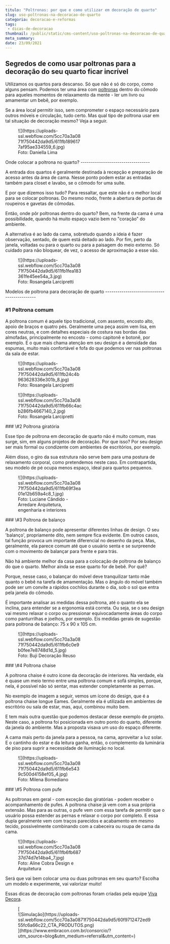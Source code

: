 ```yaml
---
titulo: "Poltronas: por que e como utilizar em decoração de quarto"
slug: uso-poltronas-na-decoracao-de-quarto
categoria: decoracao-e-reformas
tags:
 - dicas-de-decoracao
thumbnail: /public/static/cms-content/uso-poltronas-na-decoracao-de-quarto.jpg
meta_summary: 
date: 23/09/2021
---
```

Segredos de como usar poltronas para a decoração do seu quarto ficar incrível
-----------------------------------------------------------------------------

Utilizamos os quartos para descanso. Só que não é só do corpo, como alguns pensam. Podemos ter uma área com [poltronas](https://www.vivadecora.com.br/produtos/poltronas-para-sala-de-estar) dentro do cômodo para aqueles momentos de relaxamento da mente - ler um livro ou amamentar um bebê, por exemplo.

Se a área local permitir isso, sem comprometer o espaço necessário para outros móveis e circulação, tudo certo. Mas qual tipo de poltrona usar em tal situação de decoração mesmo? Veja a seguir.

<figure class="w-richtext-figure-type-image w-richtext-align-center" style="max-width:40%"><div>![](https://uploads-ssl.webflow.com/5cc70a3a0871f750442da9d5/611fb1896177af95ae334559_6.jpg)</div><figcaption>Foto: Daniella Lima</figcaption></figure>Onde colocar a poltrona no quarto?
----------------------------------

A entrada dos quartos é geralmente destinada à recepção e preparação de acesso antes da área de cama. Nesse ponto podem estar as entradas também para closet e lavabo, se o cômodo for uma suíte.

E por que dizemos isso tudo? Para ressaltar, que este não é o melhor local para se colocar poltronas. Do mesmo modo, frente a abertura de portas de roupeiros e gavetas de cômodas.

Então, onde pôr poltronas dentro do quarto? Bem, na frente da cama é uma possibilidade, quando há muito espaço vazio bem no "coração" do ambiente.

A alternativa é ao lado da cama, sobretudo quando a ideia é fazer observação, sentado, de quem está deitado ao lado. Por fim, perto da janela, voltadas ou para o quarto ou para a paisagem do meio externo. Só cuidado para não bloquear, de vez, o acesso de aproximação a esse vão.

<figure class="w-richtext-figure-type-image w-richtext-align-center" style="max-width:40%"><div>![](https://uploads-ssl.webflow.com/5cc70a3a0871f750442da9d5/611fb1fea183361fe45ee54a_3.jpg)</div><figcaption>Foto: Rosangela Larcipretti</figcaption></figure>Modelos de poltrona para decoração de quarto
--------------------------------------------

### \#1 Poltrona comum

A poltrona comum é aquele tipo tradicional, com assento, encosto alto, apoio de braços e quatro pés. Geralmente uma peça assim vem lisa, em cores neutras, e com detalhes especiais de costura nas bordas das almofadas, principalmente no encosto - como capitonê e botonê, por exemplo. E o que mais chama atenção em seu design é a densidade das espumas, muito mais confortável e fofa do que podemos ver nas poltronas da sala de estar.

<figure class="w-richtext-figure-type-image w-richtext-align-center" style="max-width:40%"><div>![](https://uploads-ssl.webflow.com/5cc70a3a0871f750442da9d5/611fb24c4b963628336e301b_8.jpg)</div><figcaption>Foto: Rosangela Larcipretti</figcaption></figure><figure class="w-richtext-figure-type-image w-richtext-align-center" style="max-width:40%"><div>![](https://uploads-ssl.webflow.com/5cc70a3a0871f750442da9d5/611fb66c4acb286fb4667140_2.jpg)</div><figcaption>Foto: Rosangela Larcipretti</figcaption></figure>### \#2 Poltrona giratória

Esse tipo de poltrona em decoração de quarto não é muito comum, mas surge, sim, em alguns projetos de decoração. Por que isso? Por seu design ser mais formal ou condizente com ambientes de escritórios, por exemplo.

Além disso, o giro da sua estrutura não serve bem para uma postura de relaxamento corporal, como pretendemos neste caso. Em contrapartida, seu modelo de pé ocupa menos espaço, ideal para quartos pequenos.

<figure class="w-richtext-figure-type-image w-richtext-align-center" style="max-width:40%"><div>![](https://uploads-ssl.webflow.com/5cc70a3a0871f750442da9d5/611fb69f3ea01e12b659a4c8_1.jpg)</div><figcaption>Foto: Luciane Cândido - Arredare Arquitetura, engenharia e interiores</figcaption></figure>### \#3 Poltrona de balanço

A poltrona de balanço pode apresentar diferentes linhas de design. O seu 'balanço', propriamente dito, nem sempre fica evidente. Em outros casos, tal função provoca um importante diferencial no desenho da peça. Mas, geralmente, ela parece comum até que o usuário senta e se surpreende com o movimento de balançar para frente e para trás.

Não há ambiente melhor da casa para a colocação de poltrona de balanço do que o quarto. Melhor ainda se esse quarto for de bebê. Por quê?

Porque, nesse caso, o balançar do móvel deve tranquilizar tanto mãe quanto o bebê na tarefa de amamentação. Mas o ângulo do móvel também pode ser um convite a rápidos cochilos durante o dia, sob o sol que entra pela janela do cômodo.

É importante analisar as medidas dessa poltrona, até o quanto ela se inclina, para entender se a ergonomia está correta. Ou seja, se o seu design vai mesmo relaxar o corpo ou pressionar equivocadamente áreas do corpo como panturrilhas e joelhos, por exemplo. Eis medidas gerais de sugestão para poltrona de balanço: 75 x 90 x 105 cm.

<figure class="w-richtext-figure-type-image w-richtext-align-center" style="max-width:40%"><div>![](https://uploads-ssl.webflow.com/5cc70a3a0871f750442da9d5/611fb6c0e9b0fee7e8748d1d_5.jpg)</div><figcaption>Foto: Buji Decoração Reuso</figcaption></figure>### \#4 Poltrona chaise

A poltrona chaise é outro ícone da decoração de interiores. Na verdade, ela é quase um meio termo entre uma poltrona comum e sofá simples, porque, nela, é possível não só sentar, mas estender completamente as pernas.

No exemplo de imagem a seguir, vemos um ícone do design, que é a poltrona chaise longue Eames. Geralmente ela é utilizada em ambientes de escritório ou sala de estar, mas, aqui, combinou muito bem.

E tem mais outra questão que podemos destacar desse exemplo de projeto. Neste caso, a poltrona foi posicionada em outro ponto do quarto, diferente da janela do ambiente. Mas a proposta visava um uso do espaço diferente.

A cama mais perto da janela para a pessoa, na cama, aproveitar a luz solar. E o cantinho do estar e da leitura ganha, então, o complemento da luminária de piso para suprir a necessidade de iluminação no local.

<figure class="w-richtext-figure-type-image w-richtext-align-center" style="max-width:40%"><div>![](https://uploads-ssl.webflow.com/5cc70a3a0871f750442da9d5/611fb6e5439c500d4158ef05_4.jpg)</div><figcaption>Foto: Milena Bomediano</figcaption></figure>### \#5 Poltrona com pufe

As poltronas em geral - com exceção das giratórias - podem receber o acompanhamento de pufes. A poltrona chaise já vem com a sua própria extensão. Mas para as outras, o pufe vem com essa tarefa de permitir que o usuário possa estender as pernas e relaxar o corpo por completo. E essa dupla geralmente vem com traços parecidos e acabamento em mesmo tecido, possivelmente combinando com a cabeceira ou roupa de cama da cama.

<figure class="w-richtext-figure-type-image w-richtext-align-center" style="max-width:40%"><div>![](https://uploads-ssl.webflow.com/5cc70a3a0871f750442da9d5/611fb6fb68737d74d7e14ba4_7.jpg)</div><figcaption>Foto: Aline Cobra Design e Arquitetura</figcaption></figure>Será que vai bem colocar uma ou duas poltronas em seu quarto? Escolha um modelo e experimente, vai valorizar muito!

Essas dicas de decoração com poltronas foram criadas pela equipe [Viva Decora](https://www.vivadecora.com.br/).

<figure class="w-richtext-figure-type-image w-richtext-align-center">[<div>![Simulação](https://uploads-ssl.webflow.com/5cc70a3a0871f750442da9d5/60f9712472ed955fc6a66c22_CTA_PRODUTOS.png)</div>](https://www.embracon.com.br/consorcio/?utm_source=blog&utm_medium=referral&utm_content=)</figure>
